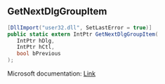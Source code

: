 ## GetNextDlgGroupItem

```csharp
[DllImport("user32.dll", SetLastError = true)]
public static extern IntPtr GetNextDlgGroupItem(
   IntPtr hDlg,
   IntPtr hCtl,
   bool bPrevious
);
```

Microsoft documentation: [Link](https://docs.microsoft.com/en-us/windows/win32/api/winuser/nf-winuser-getnextdlggroupitem)
